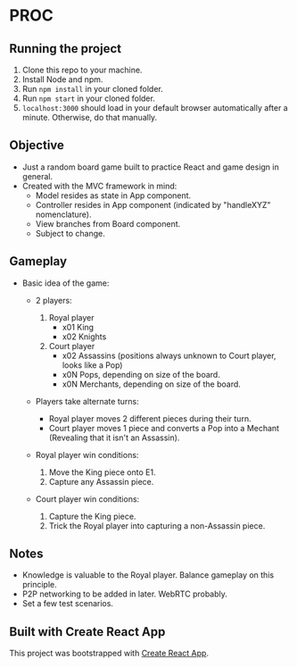 # PROC

## Running the project

1. Clone this repo to your machine.
2. Install Node and npm.
3. Run <code>npm install</code> in your cloned folder.
4. Run <code>npm start</code> in your cloned folder.
5. <code>localhost:3000</code> should load in your default browser automatically after a minute. Otherwise, do that manually.

## Objective

- Just a random board game built to practice React and game design in general.
- Created with the MVC framework in mind:
	- Model resides as state in App component.
	- Controller resides in App component (indicated by "handleXYZ" nomenclature).
	- View branches from Board component.
	- Subject to change.

## Gameplay

- Basic idea of the game:
	- 2 players:
		1. Royal player
			- x01 King
			- x02 Knights
		2. Court player
			- x02 Assassins (positions always unknown to Court player, looks like a Pop)
			- x0N Pops, depending on size of the board.
			- x0N Merchants, depending on size of the board.

	- Players take alternate turns:
		- Royal player moves 2 different pieces during their turn.
		- Court player moves 1 piece and converts a Pop into a Mechant (Revealing that it isn't an Assassin).

	- Royal player win conditions:
		1. Move the King piece onto E1.
		2. Capture any Assassin piece.

	- Court player win conditions:
		1. Capture the King piece.
		2. Trick the Royal player into capturing a non-Assassin piece.

## Notes

- Knowledge is valuable to the Royal player. Balance gameplay on this principle.
- P2P networking to be added in later. WebRTC probably.
- Set a few test scenarios.

## Built with Create React App

This project was bootstrapped with [Create React App](https://github.com/facebook/create-react-app).
